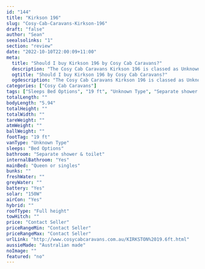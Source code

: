 ```yaml
---
id: "144"
title: "Kirkson 196"
slug: "Cosy-Cab-Caravans-Kirkson-196"
draft: "false"
author: "Sean"
seealsolinks: "1"
section: "review"
date: "2022-10-10T22:00:09+11:00"
meta:
  title: "Should I buy Kirkson 196 by Cosy Cab Caravans?"
  description: "The Cosy Cab Caravans Kirkson 196 is classed as Unknown Type, and sleeps Bed Options people. It is Australian made and comes in at 19 ft. It generally has Separate shower & toilet."
  ogtitle: "Should I buy Kirkson 196 by Cosy Cab Caravans?"
  ogdescription: "The Cosy Cab Caravans Kirkson 196 is classed as Unknown Type, and sleeps Bed Options people. It is Australian made and comes in at 19 ft. It generally has Separate shower & toilet."
categories: ["Cosy Cab Caravans"]
tags: ["Sleeps Bed Options", "19 ft", "Unknown Type", "Separate shower & toilet", "Full height", "Price Unknown", "Australian made"]
totalLength: ""
bodyLength: "5.94"
totalHeight: ""
totalWidth: ""
tareWeight: ""
atmWeight: ""
ballWeight: ""
footTag: "19 ft"
vanType: "Unknown Type"
sleeps: "Bed Options"
bathroom: "Separate shower & toilet"
internalBathroom: "Yes"
mainBed: "Queen or singles"
bunks: ""
freshWater: ""
greyWater: ""
battery: "Yes"
solar: "150W"
airCon: "Yes"
hybrid: ""
roofType: "Full height"
towHitch: ""
price: "Contact Seller"
priceRangeMin: "Contact Seller"
priceRangeMax: "Contact Seller"
urlLink: "http://www.cosycabcaravans.com.au/KIRKSTON%2019.6ft.html"
aussieMade: "Australian made"
noImage: ""
featured: "no"
---
```

